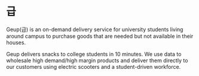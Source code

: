 # 급

Geup(급) is an on-demand delivery service for university students living around campus to purchase goods that are needed but not available in their houses.

Geup delivers snacks to college students in 10 minutes. We use data to wholesale high demand/high margin products and deliver them directly to our customers using electric scooters and a student-driven workforce.
